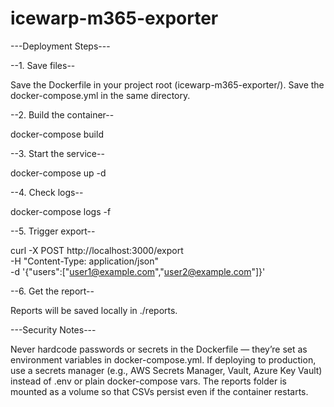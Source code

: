 # icewarp-m365-exporter
---Deployment Steps---

--1. Save files--

   Save the Dockerfile in your project root (icewarp-m365-exporter/).
   Save the docker-compose.yml in the same directory.

--2. Build the container--

   docker-compose build
   
--3. Start the service--

   docker-compose up -d

--4. Check logs--

   docker-compose logs -f

--5. Trigger export--

   curl -X POST http://localhost:3000/export \
     -H "Content-Type: application/json" \
     -d '{"users":["user1@example.com","user2@example.com"]}'

--6. Get the report--

   Reports will be saved locally in ./reports.

---Security Notes---

  Never hardcode passwords or secrets in the Dockerfile — they’re set as environment variables in docker-compose.yml.
  If deploying to production, use a secrets manager (e.g., AWS Secrets Manager, Vault, Azure Key Vault) instead of .env or plain docker-compose vars.
  The reports folder is mounted as a volume so that CSVs persist even if the container restarts.
